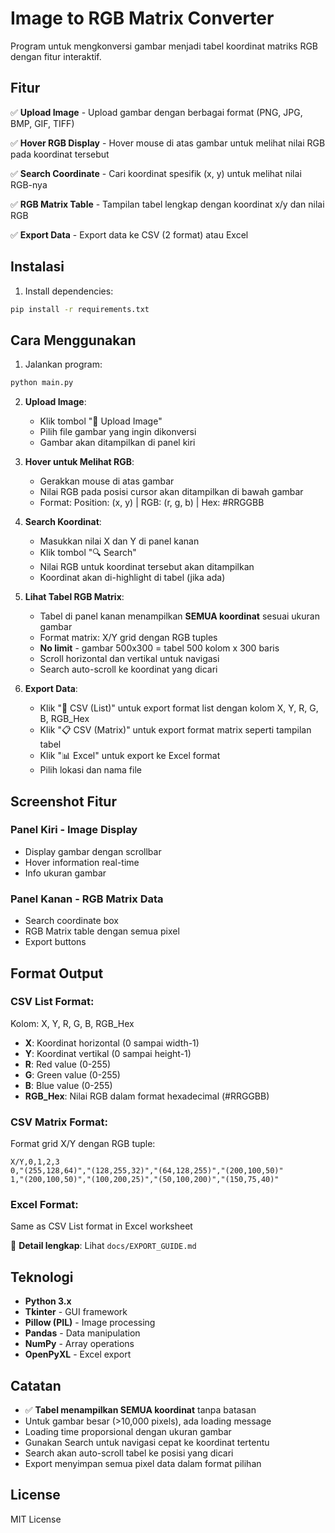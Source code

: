 # Image to RGB Matrix Converter

Program untuk mengkonversi gambar menjadi tabel koordinat matriks RGB dengan fitur interaktif.

## Fitur

✅ **Upload Image** - Upload gambar dengan berbagai format (PNG, JPG, BMP, GIF, TIFF)

✅ **Hover RGB Display** - Hover mouse di atas gambar untuk melihat nilai RGB pada koordinat tersebut

✅ **Search Coordinate** - Cari koordinat spesifik (x, y) untuk melihat nilai RGB-nya

✅ **RGB Matrix Table** - Tampilan tabel lengkap dengan koordinat x/y dan nilai RGB

✅ **Export Data** - Export data ke CSV (2 format) atau Excel

## Instalasi

1. Install dependencies:
```bash
pip install -r requirements.txt
```

## Cara Menggunakan

1. Jalankan program:
```bash
python main.py
```

2. **Upload Image**:
   - Klik tombol "📁 Upload Image"
   - Pilih file gambar yang ingin dikonversi
   - Gambar akan ditampilkan di panel kiri

3. **Hover untuk Melihat RGB**:
   - Gerakkan mouse di atas gambar
   - Nilai RGB pada posisi cursor akan ditampilkan di bawah gambar
   - Format: Position: (x, y) | RGB: (r, g, b) | Hex: #RRGGBB

4. **Search Koordinat**:
   - Masukkan nilai X dan Y di panel kanan
   - Klik tombol "🔍 Search"
   - Nilai RGB untuk koordinat tersebut akan ditampilkan
   - Koordinat akan di-highlight di tabel (jika ada)

5. **Lihat Tabel RGB Matrix**:
   - Tabel di panel kanan menampilkan **SEMUA koordinat** sesuai ukuran gambar
   - Format matrix: X/Y grid dengan RGB tuples
   - **No limit** - gambar 500x300 = tabel 500 kolom x 300 baris
   - Scroll horizontal dan vertikal untuk navigasi
   - Search auto-scroll ke koordinat yang dicari

6. **Export Data**:
   - Klik "💾 CSV (List)" untuk export format list dengan kolom X, Y, R, G, B, RGB_Hex
   - Klik "📋 CSV (Matrix)" untuk export format matrix seperti tampilan tabel
   - Klik "📊 Excel" untuk export ke Excel format
   - Pilih lokasi dan nama file

## Screenshot Fitur

### Panel Kiri - Image Display
- Display gambar dengan scrollbar
- Hover information real-time
- Info ukuran gambar

### Panel Kanan - RGB Matrix Data
- Search coordinate box
- RGB Matrix table dengan semua pixel
- Export buttons

## Format Output

### CSV List Format:
Kolom: X, Y, R, G, B, RGB_Hex
- **X**: Koordinat horizontal (0 sampai width-1)
- **Y**: Koordinat vertikal (0 sampai height-1)
- **R**: Red value (0-255)
- **G**: Green value (0-255)
- **B**: Blue value (0-255)
- **RGB_Hex**: Nilai RGB dalam format hexadecimal (#RRGGBB)

### CSV Matrix Format:
Format grid X/Y dengan RGB tuple:
```
X/Y,0,1,2,3
0,"(255,128,64)","(128,255,32)","(64,128,255)","(200,100,50)"
1,"(200,100,50)","(100,200,25)","(50,100,200)","(150,75,40)"
```

### Excel Format:
Same as CSV List format in Excel worksheet

📖 **Detail lengkap**: Lihat `docs/EXPORT_GUIDE.md`

## Teknologi

- **Python 3.x**
- **Tkinter** - GUI framework
- **Pillow (PIL)** - Image processing
- **Pandas** - Data manipulation
- **NumPy** - Array operations
- **OpenPyXL** - Excel export

## Catatan

- ✅ **Tabel menampilkan SEMUA koordinat** tanpa batasan
- Untuk gambar besar (>10,000 pixels), ada loading message
- Loading time proporsional dengan ukuran gambar
- Gunakan Search untuk navigasi cepat ke koordinat tertentu
- Search akan auto-scroll tabel ke posisi yang dicari
- Export menyimpan semua pixel data dalam format pilihan

## License

MIT License
